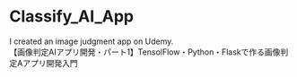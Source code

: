 # Classify_AI_App
I created an image judgment app on Udemy.
<br>【画像判定AIアプリ開発・パート1】TensolFlow・Python・Flaskで作る画像判定Aアプリ開発入門
